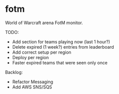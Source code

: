 fotm
====

World of Warcraft arena FotM monitor.

TODO:
- Add section for teams playing now (last 1 hour?)
- Delete expired (1 week?) entries from leaderboard
- Add correct setup per region
- Deploy per region
- Faster expired teams that were seen only once

Backlog:
- Refactor Messaging
- Add AWS SNS/SQS

